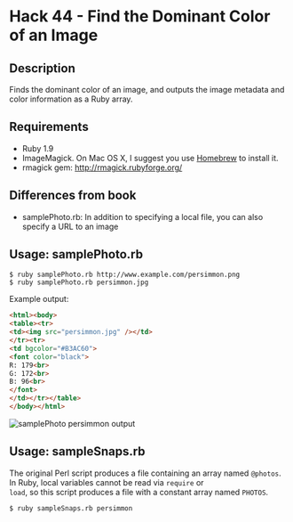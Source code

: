 # Hack 44 - Find the Dominant Color of an Image

## Description
Finds the dominant color of an image, and outputs the image metadata and color information as a Ruby array.

## Requirements
* Ruby 1.9
* ImageMagick. On Mac OS X, I suggest you use [Homebrew](http://mxcl.github.com/homebrew/) to install it.
* rmagick gem: http://rmagick.rubyforge.org/

## Differences from book
* samplePhoto.rb: In addition to specifying a local file, you can also specify a URL to an image

## Usage: samplePhoto.rb
    $ ruby samplePhoto.rb http://www.example.com/persimmon.png
    $ ruby samplePhoto.rb persimmon.jpg 

Example output:
```html
<html><body>
<table><tr>
<td><img src="persimmon.jpg" /></td>
</tr><tr>
<td bgcolor="#B3AC60">
<font color="black">
R: 179<br>
G: 172<br>
B: 96<br>
</font>
</td></tr></table>
</body></html>
```
![samplePhoto persimmon output](http://efung.github.com/flickr-hacks-ruby/img/samplePhoto_persimmon.png)

## Usage: sampleSnaps.rb
The original Perl script produces a file containing an array named
`@photos`. In Ruby, local variables cannot be read via `require` or  
`load`, so this script produces a file with a constant array named
`PHOTOS`.

    $ ruby sampleSnaps.rb persimmon
